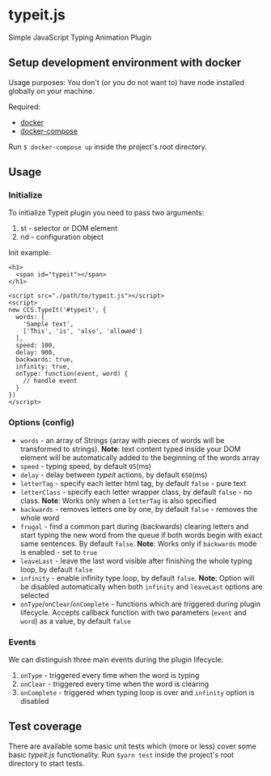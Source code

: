 # typeit.js
Simple JavaScript Typing Animation Plugin

## Setup development environment with docker
Usage purposes: You don't (or you do not want to) have node installed globally on your machine.

Required:
- [docker](https://docs.docker.com/install/)
- [docker-compose](https://docs.docker.com/compose/)

Run `$ docker-compose up` inside the project's root directory.

## Usage
### Initialize

To initialize Typeit plugin you need to pass two arguments:
1. st - selector or DOM element
2. nd - configuration object

Init example:
```
<h1>
  <span id="typeit"></span>
</h1>

<script src="./path/to/typeit.js"></script>
<script>
new CCS.TypeIt('#typeit', {
  words: [
    'Sample text',
    ['This', 'is', 'also', 'allowed']
  ],
  speed: 100,
  delay: 900,
  backwards: true,
  infinity: true,
  onType: function(event, word) {
    // handle event
  }
})
</script>
```
### Options (config)
- `words` - an array of Strings (array with pieces of words will be transformed to strings). **Note**: text content typed inside your DOM element will be automatically added to the beginning of the words array
- `speed` - typing speed, by default `95`(ms)
- `delay` - delay between *typeit* actions, by default `650`(ms)
- `letterTag` - specify each letter html tag, by default `false` - pure text
- `letterClass` - specify each letter wrapper class, by default `false` - no class. **Note**: Works only when a `letterTag` is also specified
- `backwards` - removes letters one by one, by default `false` - removes the whole word
- `frugal` - find a common part during (backwards) clearing letters and start typing the new word from the queue if both words begin with exact same sentences. By default `false`. **Note**: Works only if `backwards` mode is enabled - set to `true`
- `leaveLast` - leave the last word visible after finishing the whole typing loop, by default `false`
- `infinity` - enable infinity type loop, by default `false`. **Note**: Option will be disabled automatically when both `infinity` and `leaveLast` options are selected
- `onType`/`onClear`/`onComplete` - functions which are triggered during plugin lifecycle. Accepts callback function with two parameters (`event` and `word`) as a value, by default `false`
### Events
We can distinguish three main events during the plugin lifecycle:
1. `onType` - triggered every time when the word is typing
2. `onClear` - triggered every time when the word is clearing
3. `onComplete` - triggered when typing loop is over and `infinity` option is disabled

## Test coverage
There are available some basic unit tests which (more or less) cover some basic *typeit.js* functionality.
Run `$yarn test` inside the project's root directory to start tests.
